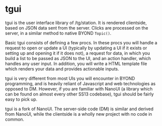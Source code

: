 # tgui
tgui is the user interface library of /tg/station. It is rendered clientside,  based on JSON data sent from the server. Clicks are processed on the server, in  a similar method to native BYOND `Topic()`.

Basic tgui consists of defining a few procs. In these procs you will handle a request to open or update a UI (typically by updating a UI if it exists or setting up and opening it if it does not), a request for data, in which you build a list to be passed as JSON to the UI, and an action handler, which handles any user input. In addition, you will write a HTML template file which renders your data and provides actionable inputs.

tgui is very different from most UIs you will encounter in BYOND programming, and is heavily reliant of Javascript and web technologies as opposed to DM. However, if you are familiar with NanoUI (a library which can be found on almost every other SS13 codebase), tgui should be fairly easy to pick up.

tgui is a fork of NanoUI. The server-side code (DM) is similar and derived from NanoUI, while the clientside is a wholly new project with no code in common.
